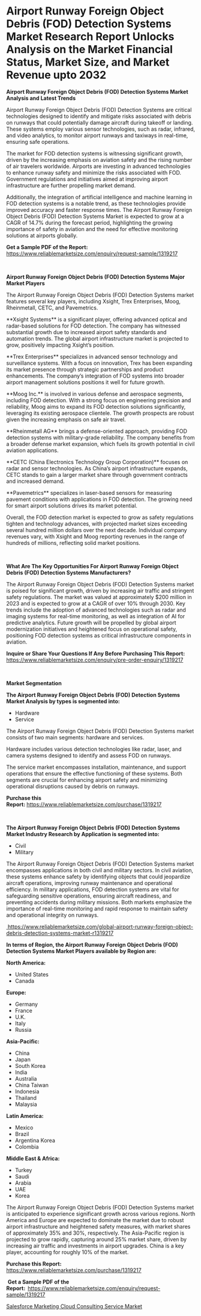 <p><h1>Airport Runway Foreign Object Debris (FOD) Detection Systems Market Research Report Unlocks Analysis on the Market Financial Status, Market Size, and Market Revenue upto 2032</h1></p><p><strong>Airport Runway Foreign Object Debris (FOD) Detection Systems Market Analysis and Latest Trends</strong></p>
<p><p>Airport Runway Foreign Object Debris (FOD) Detection Systems are critical technologies designed to identify and mitigate risks associated with debris on runways that could potentially damage aircraft during takeoff or landing. These systems employ various sensor technologies, such as radar, infrared, and video analytics, to monitor airport runways and taxiways in real-time, ensuring safe operations.</p><p>The market for FOD detection systems is witnessing significant growth, driven by the increasing emphasis on aviation safety and the rising number of air travelers worldwide. Airports are investing in advanced technologies to enhance runway safety and minimize the risks associated with FOD. Government regulations and initiatives aimed at improving airport infrastructure are further propelling market demand.</p><p>Additionally, the integration of artificial intelligence and machine learning in FOD detection systems is a notable trend, as these technologies provide improved accuracy and faster response times. The Airport Runway Foreign Object Debris (FOD) Detection Systems Market is expected to grow at a CAGR of 14.7% during the forecast period, highlighting the growing importance of safety in aviation and the need for effective monitoring solutions at airports globally.</p></p>
<p><strong>Get a Sample PDF of the Report:&nbsp;</strong> <a href="https://www.reliablemarketsize.com/enquiry/request-sample/1319217?utm_campaign=2890&utm_medium=2&utm_source=Github&utm_content=ia&utm_term=11032025&utm_id=airport-runway-foreign-object-debris-fod-detection-systems">https://www.reliablemarketsize.com/enquiry/request-sample/1319217</a></p>
<p>&nbsp;</p>
<p><strong>Airport Runway Foreign Object Debris (FOD) Detection Systems Major Market Players</strong></p>
<p><p>The Airport Runway Foreign Object Debris (FOD) Detection Systems market features several key players, including Xsight, Trex Enterprises, Moog, Rheinmetall, CETC, and Pavemetrics. </p><p>**Xsight Systems** is a significant player, offering advanced optical and radar-based solutions for FOD detection. The company has witnessed substantial growth due to increased airport safety standards and automation trends. The global airport infrastructure market is projected to grow, positively impacting Xsight’s position.</p><p>**Trex Enterprises** specializes in advanced sensor technology and surveillance systems. With a focus on innovation, Trex has been expanding its market presence through strategic partnerships and product enhancements. The company’s integration of FOD systems into broader airport management solutions positions it well for future growth.</p><p>**Moog Inc.** is involved in various defense and aerospace segments, including FOD detection. With a strong focus on engineering precision and reliability, Moog aims to expand its FOD detection solutions significantly, leveraging its existing aerospace clientele. The growth prospects are robust given the increasing emphasis on safe air travel.</p><p>**Rheinmetall AG** brings a defense-oriented approach, providing FOD detection systems with military-grade reliability. The company benefits from a broader defense market expansion, which fuels its growth potential in civil aviation applications.</p><p>**CETC (China Electronics Technology Group Corporation)** focuses on radar and sensor technologies. As China’s airport infrastructure expands, CETC stands to gain a larger market share through government contracts and increased demand.</p><p>**Pavemetrics** specializes in laser-based sensors for measuring pavement conditions with applications in FOD detection. The growing need for smart airport solutions drives its market potential.</p><p>Overall, the FOD detection market is expected to grow as safety regulations tighten and technology advances, with projected market sizes exceeding several hundred million dollars over the next decade. Individual company revenues vary, with Xsight and Moog reporting revenues in the range of hundreds of millions, reflecting solid market positions.</p></p>
<p>&nbsp;</p>
<p><strong>What Are The Key Opportunities For Airport Runway Foreign Object Debris (FOD) Detection Systems Manufacturers?</strong></p>
<p><p>The Airport Runway Foreign Object Debris (FOD) Detection Systems market is poised for significant growth, driven by increasing air traffic and stringent safety regulations. The market was valued at approximately $200 million in 2023 and is expected to grow at a CAGR of over 10% through 2030. Key trends include the adoption of advanced technologies such as radar and imaging systems for real-time monitoring, as well as integration of AI for predictive analytics. Future growth will be propelled by global airport modernization initiatives and heightened focus on operational safety, positioning FOD detection systems as critical infrastructure components in aviation.</p></p>
<p><strong>Inquire or Share Your Questions If Any Before Purchasing This Report:</strong> <a href="https://www.reliablemarketsize.com/enquiry/pre-order-enquiry/1319217?utm_campaign=2890&utm_medium=2&utm_source=Github&utm_content=ia&utm_term=11032025&utm_id=airport-runway-foreign-object-debris-fod-detection-systems">https://www.reliablemarketsize.com/enquiry/pre-order-enquiry/1319217</a></p>
<p>&nbsp;</p>
<p><strong>Market Segmentation</strong></p>
<p><strong>The Airport Runway Foreign Object Debris (FOD) Detection Systems Market Analysis by types is segmented into:</strong></p>
<p><ul><li>Hardware</li><li>Service</li></ul></p>
<p><p>The Airport Runway Foreign Object Debris (FOD) Detection Systems market consists of two main segments: hardware and services. </p><p>Hardware includes various detection technologies like radar, laser, and camera systems designed to identify and assess FOD on runways. </p><p>The service market encompasses installation, maintenance, and support operations that ensure the effective functioning of these systems. Both segments are crucial for enhancing airport safety and minimizing operational disruptions caused by debris on runways.</p></p>
<p><strong>Purchase this Report:&nbsp;</strong><a href="https://www.reliablemarketsize.com/purchase/1319217?utm_campaign=2890&utm_medium=2&utm_source=Github&utm_content=ia&utm_term=11032025&utm_id=airport-runway-foreign-object-debris-fod-detection-systems">https://www.reliablemarketsize.com/purchase/1319217</a></p>
<p>&nbsp;</p>
<p><strong>The Airport Runway Foreign Object Debris (FOD) Detection Systems Market Industry Research by Application is segmented into:</strong></p>
<p><ul><li>Civil</li><li>Military</li></ul></p>
<p><p>The Airport Runway Foreign Object Debris (FOD) Detection Systems market encompasses applications in both civil and military sectors. In civil aviation, these systems enhance safety by identifying objects that could jeopardize aircraft operations, improving runway maintenance and operational efficiency. In military applications, FOD detection systems are vital for safeguarding sensitive operations, ensuring aircraft readiness, and preventing accidents during military missions. Both markets emphasize the importance of real-time monitoring and rapid response to maintain safety and operational integrity on runways.</p></p>
<p><a href="https://www.reliablemarketsize.com/global-airport-runway-foreign-object-debris-detection-systems-market-r1319217?utm_campaign=2890&utm_medium=2&utm_source=Github&utm_content=ia&utm_term=11032025&utm_id=airport-runway-foreign-object-debris-fod-detection-systems">&nbsp;https://www.reliablemarketsize.com/global-airport-runway-foreign-object-debris-detection-systems-market-r1319217</a></p>
<p><strong>In terms of Region, the Airport Runway Foreign Object Debris (FOD) Detection Systems Market Players available by Region are:</strong></p>
<p>
    <p> <strong> North America: </strong>
        <ul>
            <li>United States</li>
            <li>Canada</li>
        </ul>
        </p> 
    <p> <strong> Europe: </strong>
        <ul>
            <li>Germany</li>
            <li>France</li>
            <li>U.K.</li>
            <li>Italy</li>
            <li>Russia</li>
        </ul>
        </p> 
    <p> <strong> Asia-Pacific: </strong>
        <ul>
            <li>China</li>
            <li>Japan</li>
            <li>South Korea</li>
            <li>India</li>
            <li>Australia</li>
            <li>China Taiwan</li>
            <li>Indonesia</li>
            <li>Thailand</li>
            <li>Malaysia</li>
        </ul>
        </p> 
    <p> <strong> Latin America: </strong>
        <ul>
            <li>Mexico</li>
            <li>Brazil</li>
            <li>Argentina Korea</li>
            <li>Colombia</li>
        </ul>
        </p> 
    <p> <strong> Middle East & Africa: </strong>
        <ul>
            <li>Turkey</li>
            <li>Saudi</li>
            <li>Arabia</li>
            <li>UAE</li>
            <li>Korea</li>
        </ul>
    </p>
    </p>
<p><p>The Airport Runway Foreign Object Debris (FOD) Detection Systems market is anticipated to experience significant growth across various regions. North America and Europe are expected to dominate the market due to robust airport infrastructure and heightened safety measures, with market shares of approximately 35% and 30%, respectively. The Asia-Pacific region is projected to grow rapidly, capturing around 25% market share, driven by increasing air traffic and investments in airport upgrades. China is a key player, accounting for roughly 10% of the market.</p></p>
<p><strong>Purchase this Report: </strong><a href="https://www.reliablemarketsize.com/purchase/1319217?utm_campaign=2890&utm_medium=2&utm_source=Github&utm_content=ia&utm_term=11032025&utm_id=airport-runway-foreign-object-debris-fod-detection-systems">https://www.reliablemarketsize.com/purchase/1319217</a></p>
<p>&nbsp;<strong>Get a Sample PDF of the Report:&nbsp;&nbsp;</strong><a href="https://www.reliablemarketsize.com/enquiry/request-sample/1319217?utm_campaign=2890&utm_medium=2&utm_source=Github&utm_content=ia&utm_term=11032025&utm_id=airport-runway-foreign-object-debris-fod-detection-systems">https://www.reliablemarketsize.com/enquiry/request-sample/1319217</a></p>
<p><strong></strong></p>
<p><p><a href="https://github.com/hoppeellia6b/Market-Research-Report-List-1/blob/main/salesforce-marketing-cloud-consulting-service-market.md?utm_campaign=2890&utm_medium=2&utm_source=Github&utm_content=ia&utm_term=11032025&utm_id=airport-runway-foreign-object-debris-fod-detection-systems">Salesforce Marketing Cloud Consulting Service Market</a></p></p>
